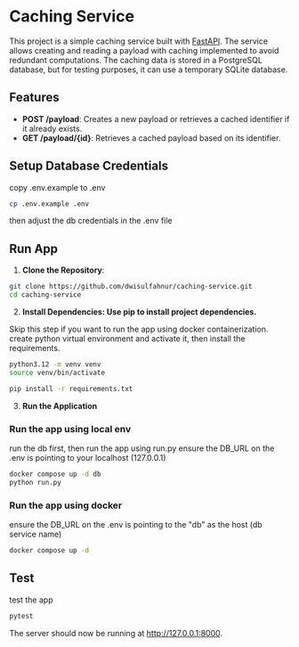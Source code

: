 # Caching Service

This project is a simple caching service built with [FastAPI](https://fastapi.tiangolo.com/). 
The service allows creating and reading a payload with caching implemented to avoid redundant computations.
The caching data is stored in a PostgreSQL database, but for testing purposes, it can use a temporary SQLite database.

## Features

- **POST /payload**: Creates a new payload or retrieves a cached identifier if it already exists.
- **GET /payload/{id}**: Retrieves a cached payload based on its identifier.

## Setup Database Credentials

copy .env.example to .env

```bash
cp .env.example .env
```

then adjust the db credentials in the .env file



## Run App

1. **Clone the Repository**:

```bash
git clone https://github.com/dwisulfahnur/caching-service.git
cd caching-service
```

2. **Install Dependencies: Use pip to install project dependencies.**

Skip this step if you want to run the app using docker containerization.
create python virtual environment and activate it, then install the requirements.

```bash
python3.12 -m venv venv
source venv/bin/activate

pip install -r requirements.txt
```

3. **Run the Application**

### Run the app using local env

run the db first, then run the app using run.py
ensure the DB_URL on the .env is pointing to your localhost (127.0.0.1)
```bash
docker compose up -d db
python run.py
```

### Run the app using docker
ensure the DB_URL on the .env is pointing to the "db" as the host (db service name)
```bash
docker compose up -d
```

## Test

test the app

```bash
pytest
```

The server should now be running at http://127.0.0.1:8000.
